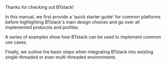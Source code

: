 
Thanks for checking out BTstack! 

In this manual, we first provide a 'quick starter guide' for common platforms
before highlighting BTstack's main design choices and go over all implemented
protocols and profiles.

A series of examples show how BTstack can be used to implement common 
use cases. 

Finally, we outline the basic steps when integrating BTstack into existing 
single-threaded or even multi-threaded environments. 

